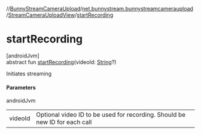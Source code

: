 //[BunnyStreamCameraUpload](../../../index.md)/[net.bunnystream.bunnystreamcameraupload](../index.md)/[StreamCameraUploadView](index.md)/[startRecording](start-recording.md)

# startRecording

[androidJvm]\
abstract fun [startRecording](start-recording.md)(videoId: [String](https://kotlinlang.org/api/latest/jvm/stdlib/kotlin-stdlib/kotlin/-string/index.html)?)

Initiates streaming

#### Parameters

androidJvm

| | |
|---|---|
| videoId | Optional video ID to be used for recording. Should be new ID for each call |
